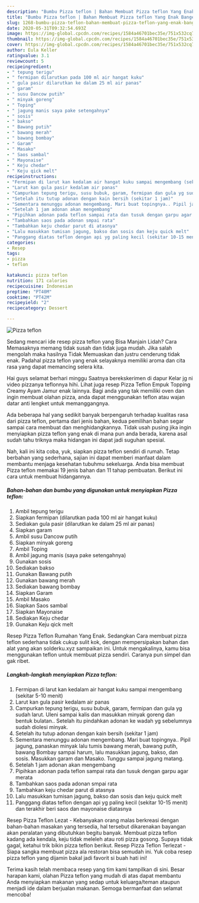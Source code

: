 ```yaml
---
description: "Bumbu Pizza teflon | Bahan Membuat Pizza teflon Yang Enak Banget"
title: "Bumbu Pizza teflon | Bahan Membuat Pizza teflon Yang Enak Banget"
slug: 1268-bumbu-pizza-teflon-bahan-membuat-pizza-teflon-yang-enak-banget
date: 2020-05-31T09:32:54.693Z
image: https://img-global.cpcdn.com/recipes/1584a46701bec35e/751x532cq70/pizza-teflon-foto-resep-utama.jpg
thumbnail: https://img-global.cpcdn.com/recipes/1584a46701bec35e/751x532cq70/pizza-teflon-foto-resep-utama.jpg
cover: https://img-global.cpcdn.com/recipes/1584a46701bec35e/751x532cq70/pizza-teflon-foto-resep-utama.jpg
author: Eula Keller
ratingvalue: 3.1
reviewcount: 5
recipeingredient:
- " tepung terigu"
- " fermipan dilarutkan pada 100 ml air hangat kuku"
- " gula pasir dilarutkan ke dalam 25 ml air panas"
- " garam"
- " susu Dancow putih"
- " minyak goreng"
- " Toping"
- " jagung manis saya pake setengahnya"
- " sosis"
- " bakso"
- " Bawang putih"
- " bawang merah"
- " bawang bombay"
- " Garam"
- " Masako"
- " Saos sambal"
- " Mayonaise"
- " Keju chedar"
- " Keju qick melt"
recipeinstructions:
- "Fermipan di larut kan kedalam air hangat kuku sampai mengembang (sekitar 5-10 menit)"
- "Larut kan gula pasir kedalam air panas"
- "Campurkan tepung terigu, susu bubuk, garam, fermipan dan gula yg sudah larut. Uleni sampai kalis dan masukkan minyak goreng dan bentuk bulatan.. Setelah itu pindahkan adonan ke wadah yg sebelumnya sudah diolesi minyak."
- "Setelah itu tutup adonan dengan kain bersih (sekitar 1 jam)"
- "Sementara menunggu adonan mengembang. Mari buat topingnya.. Pipil jagung, panaskan minyak lalu tumis bawang merah, bawang putih, bawang Bombay sampai harum, lalu masukkan jagung, bakso, dan sosis. Masukkan garam dan Masako. Tunggu sampai jagung matang."
- "Setelah 1 jam adonan akan mengembang"
- "Pipihkan adonan pada teflon sampai rata dan tusuk dengan garpu agar merata"
- "Tambahkan saos pada adonan smpai rata"
- "Tambahkan keju chedar parut di atasnya"
- "Lalu masukkan tumisan jagung, bakso dan sosis dan keju quick melt"
- "Panggang diatas teflon dengan api yg paling kecil (sekitar 10-15 menit) dan terakhir beri saos dan mayonaise diatasnya"
categories:
- Resep
tags:
- pizza
- teflon

katakunci: pizza teflon 
nutrition: 171 calories
recipecuisine: Indonesian
preptime: "PT40M"
cooktime: "PT42M"
recipeyield: "2"
recipecategory: Dessert

---
```



![Pizza teflon](https://img-global.cpcdn.com/recipes/1584a46701bec35e/751x532cq70/pizza-teflon-foto-resep-utama.jpg)

Sedang mencari ide resep pizza teflon yang Bisa Manjain Lidah? Cara Memasaknya memang tidak susah dan tidak juga mudah. Jika salah mengolah maka hasilnya Tidak Memuaskan dan justru cenderung tidak enak. Padahal pizza teflon yang enak selayaknya memiliki aroma dan cita rasa yang dapat memancing selera kita.

Hai guys selamat berhari minggu Saatnya berekskerimen di dapur Kelar jg ni video pizzanya teflonnya hihi. Lihat juga resep Pizza Teflon Empuk Topping Creamy Ayam Jamur enak lainnya. Bagi anda yang tak memiliki oven dan ingin membuat olahan pizza, anda dapat menggunakan teflon atau wajan datar anti lengket untuk memanggangnya.

Ada beberapa hal yang sedikit banyak berpengaruh terhadap kualitas rasa dari pizza teflon, pertama dari jenis bahan, kedua pemilihan bahan segar sampai cara membuat dan menghidangkannya. Tidak usah pusing jika ingin menyiapkan pizza teflon yang enak di mana pun anda berada, karena asal sudah tahu triknya maka hidangan ini dapat jadi suguhan spesial.


Nah, kali ini kita coba, yuk, siapkan pizza teflon sendiri di rumah. Tetap berbahan yang sederhana, sajian ini dapat memberi manfaat dalam membantu menjaga kesehatan tubuhmu sekeluarga. Anda bisa membuat Pizza teflon memakai 19 jenis bahan dan 11 tahap pembuatan. Berikut ini cara untuk membuat hidangannya.

<!--inarticleads1-->

##### Bahan-bahan dan bumbu yang digunakan untuk menyiapkan Pizza teflon:

1. Ambil  tepung terigu
1. Siapkan  fermipan (dilarutkan pada 100 ml air hangat kuku)
1. Sediakan  gula pasir (dilarutkan ke dalam 25 ml air panas)
1. Siapkan  garam
1. Ambil  susu Dancow putih
1. Siapkan  minyak goreng
1. Ambil  Toping
1. Ambil  jagung manis (saya pake setengahnya)
1. Gunakan  sosis
1. Sediakan  bakso
1. Gunakan  Bawang putih
1. Gunakan  bawang merah
1. Sediakan  bawang bombay
1. Siapkan  Garam
1. Ambil  Masako
1. Siapkan  Saos sambal
1. Siapkan  Mayonaise
1. Sediakan  Keju chedar
1. Gunakan  Keju qick melt


Resep Pizza Teflon Rumahan Yang Enak. Sedangkan Cara membuat pizza teflon sederhana tidak cukup sulit kok, dengan mempersipakan bahan dan alat yang akan solderku.xyz sampaikan ini. Untuk mengakalinya, kamu bisa menggunakan teflon untuk membuat pizza sendiri. Caranya pun simpel dan gak ribet. 

<!--inarticleads2-->

##### Langkah-langkah menyiapkan Pizza teflon:

1. Fermipan di larut kan kedalam air hangat kuku sampai mengembang (sekitar 5-10 menit)
1. Larut kan gula pasir kedalam air panas
1. Campurkan tepung terigu, susu bubuk, garam, fermipan dan gula yg sudah larut. Uleni sampai kalis dan masukkan minyak goreng dan bentuk bulatan.. Setelah itu pindahkan adonan ke wadah yg sebelumnya sudah diolesi minyak.
1. Setelah itu tutup adonan dengan kain bersih (sekitar 1 jam)
1. Sementara menunggu adonan mengembang. Mari buat topingnya.. Pipil jagung, panaskan minyak lalu tumis bawang merah, bawang putih, bawang Bombay sampai harum, lalu masukkan jagung, bakso, dan sosis. Masukkan garam dan Masako. Tunggu sampai jagung matang.
1. Setelah 1 jam adonan akan mengembang
1. Pipihkan adonan pada teflon sampai rata dan tusuk dengan garpu agar merata
1. Tambahkan saos pada adonan smpai rata
1. Tambahkan keju chedar parut di atasnya
1. Lalu masukkan tumisan jagung, bakso dan sosis dan keju quick melt
1. Panggang diatas teflon dengan api yg paling kecil (sekitar 10-15 menit) dan terakhir beri saos dan mayonaise diatasnya


Resep Pizza Teflon Lezat - Kebanyakan orang malas berkreasi dengan bahan-bahan masakan yang tersedia, hal tersebut dikarenakan bayangan akan peralatan yang dibutuhkan begitu banyak. Membuat pizza teflon kadang ada kendala, keju tidak meleleh atau roti pizza gosong. Supaya tidak gagal, ketahui trik bikin pizza teflon berikut. Resep Pizza Teflon Terlezat - Siapa sangka membuat pizza ala restoran bisa semudah ini. Yuk coba resep pizza teflon yang dijamin bakal jadi favorit si buah hati ini! 

Terima kasih telah membaca resep yang tim kami tampilkan di sini. Besar harapan kami, olahan Pizza teflon yang mudah di atas dapat membantu Anda menyiapkan makanan yang sedap untuk keluarga/teman ataupun menjadi ide dalam berjualan makanan. Semoga bermanfaat dan selamat mencoba!
